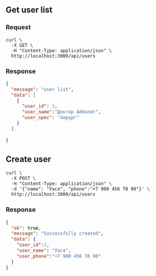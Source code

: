 

## Get user list

### Request

```shell
curl \
  -X GET \
  -H "Content-Type: application/json" \
  http://localhost:3000/api/users
```

### Response

```json
{
  "message": "user list",
  "data": [
    {
      "user_id": 1,
      "user_name":"Доктор Айболит",
      "user_spec": "Хирург"
    }  
  ]
  
}
```

## Create user

```shell
curl \
  -X POST \
  -H "Content-Type: application/json" \
  -d '{"name": "Уася", "phone":"+7 900 456 78 90"}' \
  http://localhost:3000/api/users
```

### Response

```json
{
  "ok": true,
  "message": "Successfully created",
  "data": {
    "user_id":2,
    "user_name": "Уася",
    "user_phone":"+7 900 456 78 90"
  }
}
```